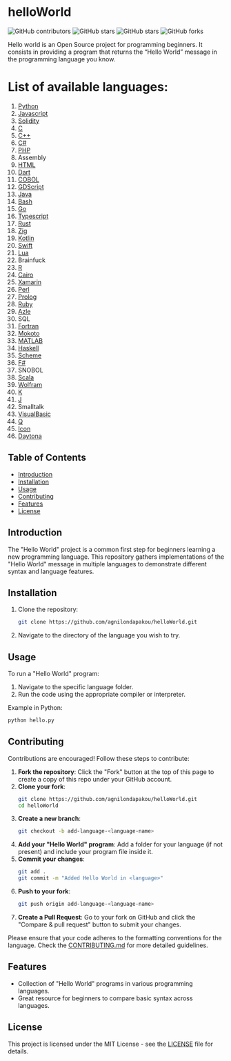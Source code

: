 # helloWorld

![GitHub contributors](https://img.shields.io/github/contributors/agnilondapakou/helloWorld)
![GitHub stars](https://img.shields.io/github/issues/agnilondapakou/helloWorld)
![GitHub stars](https://img.shields.io/github/stars/agnilondapakou/helloWorld)
![GitHub forks](https://img.shields.io/github/forks/agnilondapakou/helloWorld)

Hello world is an Open Source project for programming beginners. It consists in providing a program that returns the “Hello World” message in the programming language you know.

# List of available languages:

1. [Python](https://www.python.org/)
2. [Javascript](https://developer.mozilla.org/en-US/docs/Web/JavaScript)
3. [Solidity](https://soliditylang.org/)
4. [C](https://www.gnu.org/software/gnu-c-manual/gnu-c-manual.html)
5. [C++](https://isocpp.org/)
6. [C#](https://dotnet.microsoft.com/en-us/languages/csharp)
7. [PHP](https://www.php.net/)
8. Assembly
9. [HTML](https://html.spec.whatwg.org/)
10. [Dart](https://dart.dev/)
11. [COBOL](https://www.ibm.com/docs/en/cobol-zos)
12. [GDScript](https://docs.godotengine.org/en/stable/tutorials/scripting/gdscript/index.html)
13. [Java](https://www.oracle.com/java/)
14. [Bash](https://www.gnu.org/software/bash/)
15. [Go](https://go.dev/)
16. [Typescript](https://www.typescriptlang.org/)
17. [Rust](https://www.rust-lang.org/)
18. [Zig](https://ziglang.org/)
19. [Kotlin](https://kotlinlang.org/)
20. [Swift](https://www.swift.org/)
21. [Lua](https://www.lua.org/)
22. Brainfuck
23. [R](https://www.r-project.org/)
24. [Cairo](https://www.cairo-lang.org/)
25. [Xamarin](https://dotnet.microsoft.com/en-us/apps/xamarin)
26. [Perl](https://www.perl.org/)
27. [Prolog](https://www.swi-prolog.org/)
28. [Ruby](https://www.ruby-lang.org/en/)
29. [Azle](https://demergent-labs.github.io/azle/)
30. SQL
31. [Fortran](https://fortran-lang.org/)
32. [Mokoto](https://internetcomputer.org/docs/current/motoko/main/getting-started/motoko-introduction)
33. [MATLAB](https://www.mathworks.com/products/matlab.html)
34. [Haskell](https://www.haskell.org/)
35. [Scheme](https://www.scheme.org/)
36. [F#](https://fsharp.org/)
37. SNOBOL
38. [Scala](https://www.scala-lang.org/)
39. [Wolfram](https://www.wolfram.com/language/)
40. [K](https://kx.com/)
41. [J](https://www.jsoftware.com/#/)
42. Smalltalk
43. [VisualBasic](https://learn.microsoft.com/en-us/dotnet/visual-basic/)
44. [Q](https://code.kx.com/q/)
45. [Icon](https://www2.cs.arizona.edu/icon/)
46. [Daytona](https://daytona.io/)

## Table of Contents

- [Introduction](#introduction)
- [Installation](#installation)
- [Usage](#usage)
- [Contributing](#contributing)
- [Features](#features)
- [License](#license)

## Introduction

The "Hello World" project is a common first step for beginners learning a new programming language. This repository gathers implementations of the "Hello World" message in multiple languages to demonstrate different syntax and language features.

## Installation

1. Clone the repository:
   ```bash
   git clone https://github.com/agnilondapakou/helloWorld.git
   ```
2. Navigate to the directory of the language you wish to try.

## Usage

To run a "Hello World" program:

1. Navigate to the specific language folder.
2. Run the code using the appropriate compiler or interpreter.

Example in Python:

```bash
python hello.py
```

## Contributing

Contributions are encouraged! Follow these steps to contribute:

1. **Fork the repository**: Click the "Fork" button at the top of this page to create a copy of this repo under your GitHub account.
2. **Clone your fork**:
   ```bash
   git clone https://github.com/agnilondapakou/helloWorld.git
   cd helloWorld
   ```
3. **Create a new branch**:
   ```bash
   git checkout -b add-language-<language-name>
   ```
4. **Add your "Hello World" program**: Add a folder for your language (if not present) and include your program file inside it.
5. **Commit your changes**:
   ```bash
   git add .
   git commit -m "Added Hello World in <language>"
   ```
6. **Push to your fork**:
   ```bash
   git push origin add-language-<language-name>
   ```
7. **Create a Pull Request**: Go to your fork on GitHub and click the "Compare & pull request" button to submit your changes.

Please ensure that your code adheres to the formatting conventions for the language. Check the [CONTRIBUTING.md](https://github.com/agnilondapakou/helloWorld/blob/main/CONTRIBUTING.md) for more detailed guidelines.

## Features

- Collection of "Hello World" programs in various programming languages.
- Great resource for beginners to compare basic syntax across languages.

## License

This project is licensed under the MIT License - see the [LICENSE](https://github.com/agnilondapakou/helloWorld/blob/main/LICENSE) file for details.
